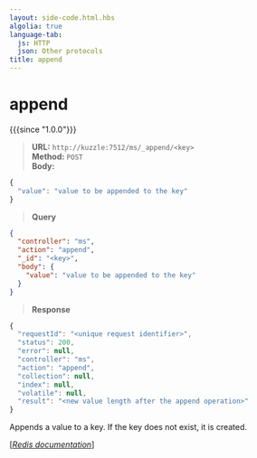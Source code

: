 ```yaml
---
layout: side-code.html.hbs
algolia: true
language-tab:
  js: HTTP
  json: Other protocols
title: append
---
```


# append

{{{since "1.0.0"}}}

<blockquote class="js">
<p>
<b>URL:</b> <code>http://kuzzle:7512/ms/_append/&lt;key&gt;</code>  
<br><b>Method:</b> <code>POST</code>  
<br><b>Body:</b>
</p>
</blockquote>


```js
{
  "value": "value to be appended to the key"
}
```



<blockquote class="json">
<p>
<b>Query</b>
</p>
</blockquote>


```json
{
  "controller": "ms",
  "action": "append",
  "_id": "<key>",
  "body": {
    "value": "value to be appended to the key"
  }
}
```

>**Response**

```javascript
{
  "requestId": "<unique request identifier>",
  "status": 200,
  "error": null,
  "controller": "ms",
  "action": "append",
  "collection": null,
  "index": null,
  "volatile": null,
  "result": "<new value length after the append operation>"
}
```

Appends a value to a key. If the key does not exist, it is created.

[[_Redis documentation_]](https://redis.io/commands/append)
